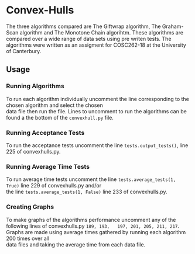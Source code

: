 # Convex-Hulls
The three algorithms compared are The Giftwrap algorithm, The Graham-Scan algorithm and The Monotone Chain algorihtm. These algorithms are compared over a wide range of data sets using pre writen tests. The algorithms were written as an assigment for COSC262-18 at the University of Canterbury.

## Usage
  
### Running Algorithms  
To run each algorithm individually uncomment the line corresponding to the chosen algorithm and select the chosen  
data file then run the file. Lines to uncomment to run the algorithms can be found a the bottom of the `convexhull.py` file.  
  
### Running Acceptance Tests  
To run the acceptance tests uncomment the line `tests.output_tests()`, line 225 of convexhulls.py.  

### Running Average Time Tests  
To run average time tests uncomment the line `tests.average_tests(1, True)` line 229 of convexhulls.py and/or  
the line `tests.average_tests(1, False)` line 233 of convexhulls.py.  

### Creating Graphs  
To make graphs of the algorithms performance uncomment any of the following lines of convexhulls.py `189, 193,  
197, 201, 205, 211, 217`. Graphs are made using average times gathered by running each algorithm 200 times over all  
data files and taking the average time from each data file.
